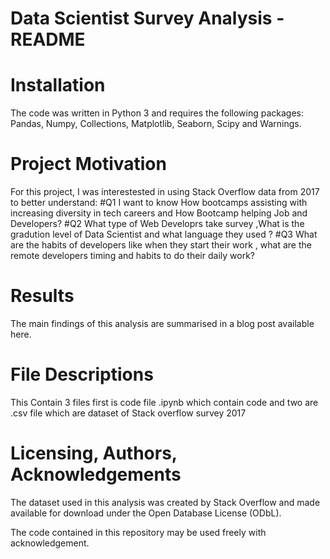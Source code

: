 # Data Scientist Survey Analysis - README
# Installation
  The code was written in Python 3 and requires the following packages: Pandas, Numpy, Collections, Matplotlib, Seaborn, Scipy and  Warnings.

# Project Motivation
  For this project, I was interestested in using Stack Overflow data from 2017 to better understand:
    #Q1 I want to know How bootcamps assisting with increasing diversity in tech careers and How Bootcamp helping Job and Developers?
    #Q2 What type of Web Developrs take survey ,What is the gradution level of Data Scientist and what language they used ?
    #Q3 What are the habits of developers like when they start their work , what are the remote developers timing and habits to do their    daily work? 
# Results
  The main findings of this analysis are summarised in a blog post available here.

# File Descriptions
  This Contain 3 files first is code file .ipynb which contain code and two are .csv file which are dataset of Stack overflow  survey 2017
# Licensing, Authors, Acknowledgements
  The dataset used in this analysis was created by Stack Overflow and made available for download under the Open Database License (ODbL).

  The code contained in this repository may be used freely with acknowledgement.
